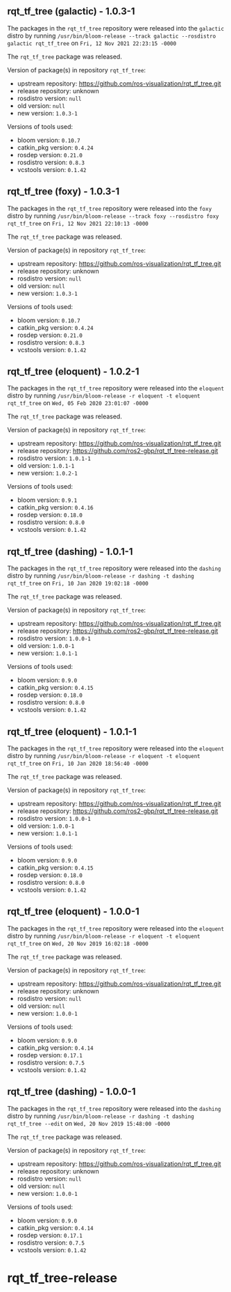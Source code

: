 ## rqt_tf_tree (galactic) - 1.0.3-1

The packages in the `rqt_tf_tree` repository were released into the `galactic` distro by running `/usr/bin/bloom-release --track galactic --rosdistro galactic rqt_tf_tree` on `Fri, 12 Nov 2021 22:23:15 -0000`

The `rqt_tf_tree` package was released.

Version of package(s) in repository `rqt_tf_tree`:

- upstream repository: https://github.com/ros-visualization/rqt_tf_tree.git
- release repository: unknown
- rosdistro version: `null`
- old version: `null`
- new version: `1.0.3-1`

Versions of tools used:

- bloom version: `0.10.7`
- catkin_pkg version: `0.4.24`
- rosdep version: `0.21.0`
- rosdistro version: `0.8.3`
- vcstools version: `0.1.42`


## rqt_tf_tree (foxy) - 1.0.3-1

The packages in the `rqt_tf_tree` repository were released into the `foxy` distro by running `/usr/bin/bloom-release --track foxy --rosdistro foxy rqt_tf_tree` on `Fri, 12 Nov 2021 22:10:13 -0000`

The `rqt_tf_tree` package was released.

Version of package(s) in repository `rqt_tf_tree`:

- upstream repository: https://github.com/ros-visualization/rqt_tf_tree.git
- release repository: unknown
- rosdistro version: `null`
- old version: `null`
- new version: `1.0.3-1`

Versions of tools used:

- bloom version: `0.10.7`
- catkin_pkg version: `0.4.24`
- rosdep version: `0.21.0`
- rosdistro version: `0.8.3`
- vcstools version: `0.1.42`


## rqt_tf_tree (eloquent) - 1.0.2-1

The packages in the `rqt_tf_tree` repository were released into the `eloquent` distro by running `/usr/bin/bloom-release -r eloquent -t eloquent rqt_tf_tree` on `Wed, 05 Feb 2020 23:01:07 -0000`

The `rqt_tf_tree` package was released.

Version of package(s) in repository `rqt_tf_tree`:

- upstream repository: https://github.com/ros-visualization/rqt_tf_tree.git
- release repository: https://github.com/ros2-gbp/rqt_tf_tree-release.git
- rosdistro version: `1.0.1-1`
- old version: `1.0.1-1`
- new version: `1.0.2-1`

Versions of tools used:

- bloom version: `0.9.1`
- catkin_pkg version: `0.4.16`
- rosdep version: `0.18.0`
- rosdistro version: `0.8.0`
- vcstools version: `0.1.42`


## rqt_tf_tree (dashing) - 1.0.1-1

The packages in the `rqt_tf_tree` repository were released into the `dashing` distro by running `/usr/bin/bloom-release -r dashing -t dashing rqt_tf_tree` on `Fri, 10 Jan 2020 19:02:18 -0000`

The `rqt_tf_tree` package was released.

Version of package(s) in repository `rqt_tf_tree`:

- upstream repository: https://github.com/ros-visualization/rqt_tf_tree.git
- release repository: https://github.com/ros2-gbp/rqt_tf_tree-release.git
- rosdistro version: `1.0.0-1`
- old version: `1.0.0-1`
- new version: `1.0.1-1`

Versions of tools used:

- bloom version: `0.9.0`
- catkin_pkg version: `0.4.15`
- rosdep version: `0.18.0`
- rosdistro version: `0.8.0`
- vcstools version: `0.1.42`


## rqt_tf_tree (eloquent) - 1.0.1-1

The packages in the `rqt_tf_tree` repository were released into the `eloquent` distro by running `/usr/bin/bloom-release -r eloquent -t eloquent rqt_tf_tree` on `Fri, 10 Jan 2020 18:56:40 -0000`

The `rqt_tf_tree` package was released.

Version of package(s) in repository `rqt_tf_tree`:

- upstream repository: https://github.com/ros-visualization/rqt_tf_tree.git
- release repository: https://github.com/ros2-gbp/rqt_tf_tree-release.git
- rosdistro version: `1.0.0-1`
- old version: `1.0.0-1`
- new version: `1.0.1-1`

Versions of tools used:

- bloom version: `0.9.0`
- catkin_pkg version: `0.4.15`
- rosdep version: `0.18.0`
- rosdistro version: `0.8.0`
- vcstools version: `0.1.42`


## rqt_tf_tree (eloquent) - 1.0.0-1

The packages in the `rqt_tf_tree` repository were released into the `eloquent` distro by running `/usr/bin/bloom-release -r eloquent -t eloquent rqt_tf_tree` on `Wed, 20 Nov 2019 16:02:18 -0000`

The `rqt_tf_tree` package was released.

Version of package(s) in repository `rqt_tf_tree`:

- upstream repository: https://github.com/ros-visualization/rqt_tf_tree.git
- release repository: unknown
- rosdistro version: `null`
- old version: `null`
- new version: `1.0.0-1`

Versions of tools used:

- bloom version: `0.9.0`
- catkin_pkg version: `0.4.14`
- rosdep version: `0.17.1`
- rosdistro version: `0.7.5`
- vcstools version: `0.1.42`


## rqt_tf_tree (dashing) - 1.0.0-1

The packages in the `rqt_tf_tree` repository were released into the `dashing` distro by running `/usr/bin/bloom-release -r dashing -t dashing rqt_tf_tree --edit` on `Wed, 20 Nov 2019 15:48:00 -0000`

The `rqt_tf_tree` package was released.

Version of package(s) in repository `rqt_tf_tree`:

- upstream repository: https://github.com/ros-visualization/rqt_tf_tree.git
- release repository: unknown
- rosdistro version: `null`
- old version: `null`
- new version: `1.0.0-1`

Versions of tools used:

- bloom version: `0.9.0`
- catkin_pkg version: `0.4.14`
- rosdep version: `0.17.1`
- rosdistro version: `0.7.5`
- vcstools version: `0.1.42`


# rqt_tf_tree-release